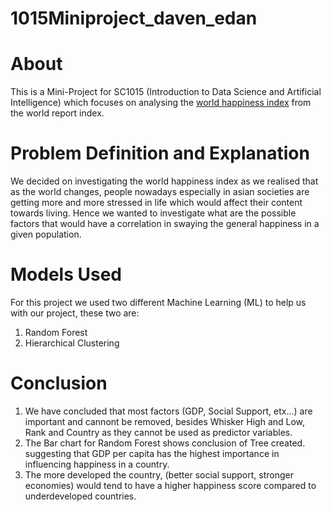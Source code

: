 # 1015Miniproject_daven_edan
# About

This is a Mini-Project for SC1015 (Introduction to Data Science and Artificial Intelligence) which focuses on analysing the [world happiness index](https://www.kaggle.com/datasets/ajaypalsinghlo/world-happiness-report-2022) from the world report index.
# Problem Definition and Explanation
We decided on investigating the world happiness index as we realised that as the world changes, people nowadays especially in asian societies are getting more and more stressed in life which would affect their content towards living. Hence we wanted to investigate what are the possible factors that would have a correlation in swaying the general happiness in a given population.
# Models Used
For this project we used two different Machine Learning (ML) to help us with our project, these two are:
  1. Random Forest 
  2. Hierarchical Clustering


# Conclusion
1. We have concluded that most factors (GDP, Social Support, etx...) are important and cannont be removed, besides Whisker High and Low, Rank and Country as they cannot be used as predictor variables.
2. The Bar chart for Random Forest shows conclusion of Tree created. suggesting that GDP per capita has the highest importance in influencing happiness in a country.
3. The more developed the country, (better social support, stronger economies) would tend to have a higher happiness score compared to underdeveloped countries.
